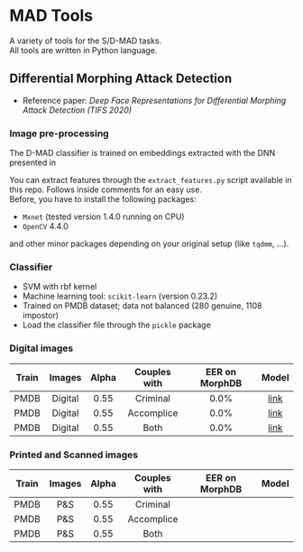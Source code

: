 # MAD Tools
A variety of tools for the S/D-MAD tasks.
<br>
All tools are written in Python language.

## Differential Morphing Attack Detection
- Reference paper: <i>Deep Face Representations for Differential Morphing Attack Detection (TIFS 2020)</i>  

### Image pre-processing
The D-MAD classifier is trained on embeddings extracted with the DNN presented in 

You can extract features through the ``extract_features.py`` script available in this repo. Follows inside comments
for an easy use.<br>
Before, you have to install the following packages:
- ``Mxnet`` (tested version 1.4.0 running on CPU)
- ``OpenCV`` 4.4.0

and other minor packages depending on your original setup (like ``tqdmm``, ...).

### Classifier
- SVM with rbf kernel
- Machine learning tool: ``scikit-learn`` (version 0.23.2)
- Trained on PMDB dataset; data not balanced (280 genuine, 1108 impostor)
- Load the classifier file through the ``pickle`` package
    
### Digital images

| Train         | Images          | Alpha         | Couples with  | EER on MorphDB | Model                                      |
| ------------- | :-------------: |:-------------:|:-------------:|:--------------:|:------------------------------------------:|
| PMDB          | Digital         | 0.55          | Criminal      | 0.0%           |[link](Models/svm_rbf_digital_cri.pkl)      |
| PMDB          | Digital         | 0.55          | Accomplice    | 0.0%           |[link](Models/svm_rbf_digital_acc.pkl)      |
| PMDB          | Digital         | 0.55          | Both          | 0.0%           |[link](Models/svm_rbf_digital_bot.pkl)      |


### Printed and Scanned images

| Train         | Images          | Alpha         | Couples with  | EER on MorphDB | Model                                      |
| ------------- | :-------------: |:-------------:|:-------------:|:--------------:|:------------------------------------------:|
| PMDB          | P&S             | 0.55          | Criminal      |                |       |
| PMDB          | P&S             | 0.55          | Accomplice    |                |       |
| PMDB          | P&S             | 0.55          | Both          |                |       |